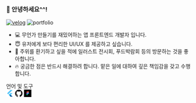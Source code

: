 ### 👋 안녕하세요^^! 

[![velog](https://img.shields.io/badge/Velog-20C997?style=flat&logo=Velog&logoColor=white)](https://velog.io/@hodu_angel) 
![portfolio](https://img.shields.io/badge/portfolio-000000?style=flat&logo=Notion&logoColor=white)

- :computer: 무언가 만들기를 재밌어하는 앱 프론트엔드 개발자 입니다.
- :innocent: 유저에게 보다 편리한 UI/UX 를 제공하고 싶습니다.
- :battery: 주위를 환기하고 싶을 적에 일러스트 전시회, 푸드박람회 등의 방문하는 것을 좋아합니다.
- :fire: 궁금한 점은 반드시 해결하려 합니다. 맡은 일에 대하여 깊은 책임감을 갖고 수행합니다.

언어 및 도구<br>
<code><img height="20" src="https://github.com/github/explore/blob/main/topics/flutter/flutter.png"></code>
<code><img height="20" src="https://github.com/github/explore/blob/main/topics/github/github.png"></code>
<code><img height="20" src="https://github.com/github/explore/blob/main/topics/figma/figma.png"></code>

<!--
**hyojuseo/hyojuseo** is a ✨ _special_ ✨ repository because its `README.md` (this file) appears on your GitHub profile.

Here are some ideas to get you started:

- 🔭 I’m currently working on ...
- 🌱 I’m currently learning ...
- 👯 I’m looking to collaborate on ...
- 🤔 I’m looking for help with ...
- 💬 Ask me about ...
- 📫 How to reach me: ...
- 😄 Pronouns: ...
- ⚡ Fun fact: ...
-->
